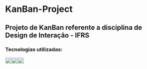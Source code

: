 ﻿# KanBan-Project
 
 ## Projeto de KanBan referente a disciplina de Design de Interação - IFRS
 
 ### Tecnologias utilizadas: 
 <div style="display: flex;">
    <img src="https://cdn-icons-png.flaticon.com/128/5968/5968292.png" width="20" height="20">
    <img src="https://cdn-icons-png.flaticon.com/128/5968/5968267.png" width="20" height="20">
    <img src="https://cdn-icons-png.flaticon.com/128/5968/5968242.png" width="20" height="20">
 </div>
